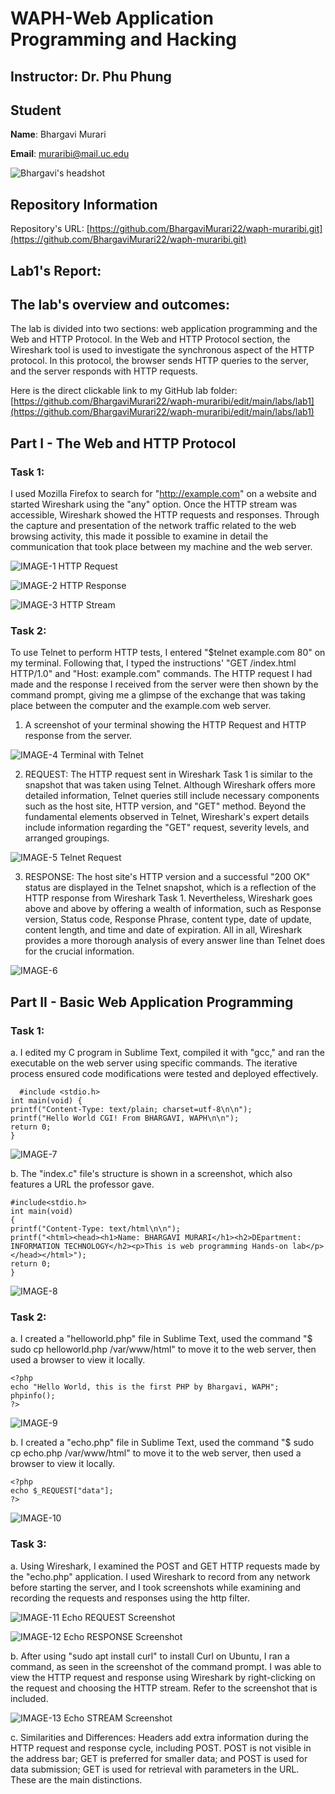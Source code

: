 # WAPH-Web Application Programming and Hacking

## Instructor: Dr. Phu Phung

## Student

**Name**: Bhargavi Murari

**Email**: muraribi@mail.uc.edu


![Bhargavi's headshot](../../images/headshot.png)


## Repository Information

Repository's URL: [https://github.com/BhargaviMurari22/waph-muraribi.git](https://github.com/BhargaviMurari22/waph-muraribi.git)

## Lab1's Report:

## The lab's overview and outcomes:

The lab is divided into two sections: web application programming and the Web and HTTP Protocol. In the Web and HTTP Protocol section, the Wireshark tool is used to investigate the synchronous aspect of the HTTP protocol. In this protocol, the browser sends HTTP queries to the server, and the server responds with HTTP requests.

Here is the direct clickable link to my GitHub lab folder: [https://github.com/BhargaviMurari22/waph-muraribi/edit/main/labs/lab1](https://github.com/BhargaviMurari22/waph-muraribi/edit/main/labs/lab1)

## Part I - The Web and HTTP Protocol

### Task 1:

 I used Mozilla Firefox to search for "http://example.com" on a website and started Wireshark using the "any" option. Once the HTTP stream was accessible, Wireshark showed the HTTP requests and responses. Through the capture and presentation of the network traffic related to the web browsing activity, this made it possible to examine in detail the communication that took place between my machine and the web server.

![IMAGE-1](../../images/IMAGE-1.png)
HTTP Request

![IMAGE-2](../../images/IMAGE-2.png)
HTTP Response

![IMAGE-3](../../images/IMAGE-3.png)
HTTP Stream


### Task 2:

To use Telnet to perform HTTP tests, I entered "$telnet example.com 80" on my terminal. Following that, I typed the instructions' "GET /index.html HTTP/1.0" and "Host: example.com" commands. The HTTP request I had made and the response I received from the server were then shown by the command prompt, giving me a glimpse of the exchange that was taking place between the computer and the example.com web server.

  1. A screenshot of your terminal showing the HTTP Request and HTTP response from the server.

![IMAGE-4](../../images/IMAGE-4.png)
Terminal with Telnet

  2. REQUEST: The HTTP request sent in Wireshark Task 1 is similar to the snapshot that was taken using Telnet. Although Wireshark offers more detailed information, Telnet queries still include necessary components such as the host site, HTTP version, and "GET" method. Beyond the fundamental elements observed in Telnet, Wireshark's expert details include information regarding the "GET" request, severity levels, and arranged groupings.

![IMAGE-5](../../images/IMAGE-5.png)
Telnet Request

  3. RESPONSE: The host site's HTTP version and a successful "200 OK" status are displayed in the Telnet snapshot, which is a reflection of the HTTP response from Wireshark Task 1. Nevertheless, Wireshark goes above and above by offering a wealth of information, such as Response version, Status code, Response Phrase, content type, date of update, content length, and time and date of expiration. All in all, Wireshark provides a more thorough analysis of every answer line than Telnet does for the crucial information.

![IMAGE-6](../../images/IMAGE-6.png)

## Part II - Basic Web Application Programming

###   Task 1: 

   a. I edited my C program in Sublime Text, compiled it with "gcc," and ran the executable on the web server using specific commands. The iterative process ensured code modifications were tested and deployed effectively.
 ```
   #include <stdio.h>
int main(void) {
printf("Content-Type: text/plain; charset=utf-8\n\n");
printf("Hello World CGI! From BHARGAVI, WAPH\n\n");
return 0;
}
```

![IMAGE-7](../../images/IMAGE-7.png)


   b. The "index.c" file's structure is shown in a screenshot, which also features a URL the professor gave.
   ```
   #include<stdio.h>
int main(void)
{
printf("Content-Type: text/html\n\n");
printf("<html><head><h1>Name: BHARGAVI MURARI</h1><h2>DEpartment: INFORMATION TECHNOLOGY</h2><p>This is web programming Hands-on lab</p></head></html>");
return 0;
}
```

 ![IMAGE-8](../../images/IMAGE-8.png)  
 
 
###  Task 2: 

a. I created a "helloworld.php" file in Sublime Text, used the command "$ sudo cp helloworld.php /var/www/html" to move it to the web server, then used a browser to view it locally.
```
<?php
echo "Hello World, this is the first PHP by Bhargavi, WAPH";
phpinfo();
?>
```

 ![IMAGE-9](../../images/IMAGE-9.png) 
 
 
b. I created a "echo.php" file in Sublime Text, used the command "$ sudo cp echo.php /var/www/html" to move it to the web server, then used a browser to view it locally.
```
<?php
echo $_REQUEST["data"];
?>
```
![IMAGE-10](../../images/IMAGE-10.png) 


### Task 3:

a. Using Wireshark, I examined the POST and GET HTTP requests made by the "echo.php" application. I used Wireshark to record from any network before starting the server, and I took screenshots while examining and recording the requests and responses using the http filter.

![IMAGE-11](../../images/IMAGE-11.png) 
Echo REQUEST Screenshot

![IMAGE-12](../../images/IMAGE-12.png) 
Echo RESPONSE Screenshot


b. After using "sudo apt install curl" to install Curl on Ubuntu, I ran a command, as seen in the screenshot of the command prompt. I was able to view the HTTP request and response using Wireshark by right-clicking on the request and choosing the HTTP stream. Refer to the screenshot that is included.

![IMAGE-13](../../images/IMAGE-13.png) 
Echo STREAM Screenshot

c. Similarities and Differences: 
Headers add extra information during the HTTP request and response cycle, including POST. POST is not visible in the address bar; GET is preferred for smaller data; and POST is used for data submission; GET is used for retrieval with parameters in the URL. These are the main distinctions.
